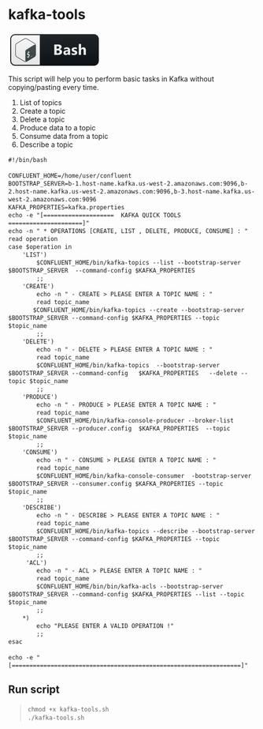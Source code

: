 # kafka-tools
  <img src="https://github.com/atifmerghad/atifmerghad/raw/master/Badges/dev/tools/bash.svg" alt="Bash" style="vertical-align:top; margin:4px">

This script will help you to perform basic tasks in Kafka without copying/pasting every time.
1. List of topics
2. Create a topic
3. Delete a topic
4. Produce data to a topic
5. Consume data from a topic
6. Describe a topic

```
#!/bin/bash

CONFLUENT_HOME=/home/user/confluent
BOOTSTRAP_SERVER=b-1.host-name.kafka.us-west-2.amazonaws.com:9096,b-2.host-name.kafka.us-west-2.amazonaws.com:9096,b-3.host-name.kafka.us-west-2.amazonaws.com:9096
KAFKA_PROPERTIES=kafka.properties
echo -e "[====================  KAFKA QUICK TOOLS  =====================]"
echo -n " * OPERATIONS [CREATE, LIST , DELETE, PRODUCE, CONSUME] : "
read operation
case $operation in
    'LIST')
        $CONFLUENT_HOME/bin/kafka-topics --list --bootstrap-server $BOOTSTRAP_SERVER  --command-config $KAFKA_PROPERTIES
        ;;
    'CREATE')
        echo -n " - CREATE > PLEASE ENTER A TOPIC NAME : "
        read topic_name
       $CONFLUENT_HOME/bin/kafka-topics --create --bootstrap-server $BOOTSTRAP_SERVER --command-config $KAFKA_PROPERTIES --topic $topic_name
        ;;
    'DELETE')
        echo -n " - DELETE > PLEASE ENTER A TOPIC NAME : "
        read topic_name
        $CONFLUENT_HOME/bin/kafka-topics  --bootstrap-server $BOOTSTRAP_SERVER --command-config   $KAFKA_PROPERTIES   --delete --topic $topic_name
        ;;
    'PRODUCE')
        echo -n " - PRODUCE > PLEASE ENTER A TOPIC NAME : "
        read topic_name
        $CONFLUENT_HOME/bin/kafka-console-producer --broker-list $BOOTSTRAP_SERVER --producer.config  $KAFKA_PROPERTIES  --topic $topic_name
        ;;
    'CONSUME')
        echo -n " - CONSUME > PLEASE ENTER A TOPIC NAME : "
        read topic_name
        $CONFLUENT_HOME/bin/kafka-console-consumer  -bootstrap-server $BOOTSTRAP_SERVER --consumer.config $KAFKA_PROPERTIES --topic $topic_name
        ;;
    'DESCRIBE')
        echo -n " - DESCRIBE > PLEASE ENTER A TOPIC NAME : "
        read topic_name
        $CONFLUENT_HOME/bin/kafka-topics --describe --bootstrap-server $BOOTSTRAP_SERVER --command-config $KAFKA_PROPERTIES --topic $topic_name
        ;;    
     'ACL')
        echo -n " - ACL > PLEASE ENTER A TOPIC NAME : "
        read topic_name
        $CONFLUENT_HOME/bin/bin/kafka-acls --bootstrap-server $BOOTSTRAP_SERVER --command-config $KAFKA_PROPERTIES --list --topic $topic_name
        ;;   
    *)
        echo "PLEASE ENTER A VALID OPERATION !"
        ;;
esac

echo -e "[=================================================================]"
```

## Run script 

> `chmod +x kafka-tools.sh`   
> `./kafka-tools.sh`

